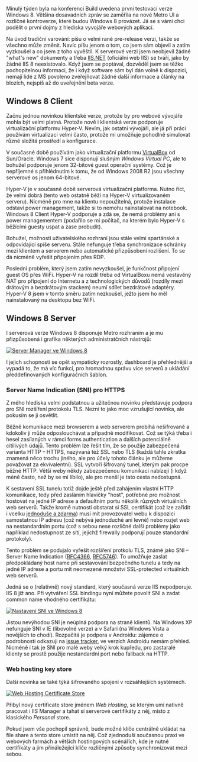 <!-- dcterms:identifier = aspnetcz#340 -->
<!-- dcterms:title = Novinky ve Windows 8 a IIS 8 pro webové vývojáře -->
<!-- dcterms:abstract = Minulý týden byla na konferenci Build uvedena první testovací verze Windows 8. Většina dosavadních zpráv se zaměřila na nové Metro UI a rozličné kontroverze, které budou Windows 8 provázet. Já se s vámi chci podělit o dojmy z hlediska vyvojáře webových aplikací. -->
<!-- np9:categoryId = 4 -->
<!-- x4w:category = IIS -->
<!-- np9:authorId = 1 -->
<!-- np9:authorEmail = michal.valasek@altairis.cz -->
<!-- dcterms:creator = Michal Altair Valášek -->
<!-- dcterms:created = 2011-09-24T14:41:39.83+02:00 -->
<!-- dcterms:dateAccepted = 2011-09-24T14:41:41+02:00 -->
<!-- x4w:pictureWidth = 150 -->
<!-- x4w:pictureHeight = 150 -->
<!-- x4w:pictureUrl = /perex-pictures/20110924-novinky-ve-windows-8-a-iis-8-pro-webove-vyvojare.png -->

Minulý týden byla na konferenci Build uvedena první testovací verze Windows 8. Většina dosavadních zpráv se zaměřila na nové Metro UI a rozličné kontroverze, které budou Windows 8 provázet. Já se s vámi chci podělit o první dojmy z hlediska vyvojáře webových aplikací.

Na úvod tradiční varování: píšu o velmi rané pre-release verzi, takže se všechno může změnit. Navíc píšu jenom o tom, co jsem sám objevil a zatím vyzkoušel a co jsem z toho vyvěštil. K serverové verzi jsem neobjevil žádné "what's new" dokumenty a třeba [IIS.NET](http://www.iis.net/) (oficiální web IIS) se tváří, jako by žádné IIS 8 neexistovalo. Když jsem se poptával, dozvěděl jsem se těžko pochopitelnou informaci, že i když software sám byl dán volně k dispozici, nemají lidé z MS povoleno zveřejňovat žádné další informace a články na blozích, nejspíš až do uveřejnění beta verze.

## Windows 8 Client

Začnu jednou novinkou klientské verze, protože by pro webové vývojáře mohla být velmi platná. Protože nově i klientská verze podporuje virtualizační platformu Hyper-V. Nevím, jak ostatní vývojáři, ale já při práci používám virtualizaci velmi často, protože mi umožňuje pohodlně simulovat různé složitá prostředí a konfigurace. 

V současné době používám jako virtualizační platformu [VirtualBox](http://www.virtualbox.org) od Sun/Oracle. Windows 7 sice disponují slušným *Windows Virtual PC*, ale to bohužel podporuje jenom 32-bitové guest operační systémy. Což je nepříjemné s přihlédnutím k tomu, že od Windows 2008 R2 jsou všechny serverové os jenom 64-bitové.

Hyper-V je v současné době serverová virtualizační platforma. Nutno říct, že velmi dobrá (tento web ostatně běží na Hyper-V virtualizovaném serveru). Nicméně pro mne na klientu nepoužitelná, protože instalace odstaví power management, takže si to nemohu nainstalovat na notebook. Windows 8 Client Hyper-V podporuje a zdá se, že nemá problémy ani s power managementem (podařilo se mi počítač, na kterém bylo Hyper-V s běžícími guesty uspat a zase probudit).

Bohužel, možnosti uživatelského rozhraní jsou stále velmi spartánské a odpovídající spíše serveru. Stále nefunguje třeba synchronizace schránky mezi klientem a serverem nebo automatické přizpůsobení rozlišení. To se dá nicméně vyřešit připojením přes RDP. 

Poslední problém, který jsem zatím nevyzkoušel, je funkčnost připojení guest OS přes WiFi. Hyper-V na rozdíl třeba od VirtualBoxu nemá vestavěný NAT pro připojení do Internetu a z technologických důvodů (rozdíly mezi drátovým a bezdrátovým stackem) neumí sdílet bezdrátové adaptéry. Hyper-V 8 jsem v tomto směru zatím nezkoušel, ježto jsem ho měl nainstalovaný na desktopu bez WiFi.

## Windows 8 Server

I serverová verze Windows 8 disponuje Metro rozhraním a je mu přizpůsobená i grafika některých administratčních nástrojů:

[![Server Manager ve Windows 8](http://www.aspnet.cz/Files/20110924-win8_server_manager_thumb.png "Server Manager ve Windows 8")](http://www.aspnet.cz/Files/20110924-win8_server_manager_2.png)

I jejich schopnosti se opět sympaticky rozrostly, dashboard je přehlednější a vypadá to, že má víc funkcí, pro hromadnou správu více serverů a ukládání předdefinovaných konfiguračních šablon.

### Server Name Indication (SNI) pro HTTPS

Z mého hlediska velmi podstatnou a užitečnou novinku představuje podpora pro SNI rozšíření protokolu TLS. Nezní to jako moc vzrušující novinka, ale pokusím se ji osvětlit.

Běžně komunikace mezi browserem a web serverem probíhá nešifrovaně a kdokoliv ji může odposlouchávat a případně modifikovat. Což se týká třeba i hesel zasílaných v rámci forms authentication a dalších potenciálně citilivých údajů. Tento problém lze řešit tím, že se použije zabezpečená varianta HTTP – HTTPS, nazývaná též SSL nebo TLS (každá tahle zkratka znamená něco trochu jiného, ale pro účely tohoto článku je můžeme považovat za ekvivalentní). SSL vytvoří šifrovaný tunel, kterým pak procpe běžné HTTP. Větší weby někdy zabezpečenou komunikaci nabízejí (i když méně často, než by se mi líbilo), ale pro menší je tato cesta nedostupná.

K sestavení SSL tunelu totiž dojde ještě před zahájením vlastní HTTP komunikace, tedy před zasláním hlavičky "host", potřebné pro možnost hostovat na jedné IP adrese a defaultním portu několik různých virtuálních web serverů. Takže kromě nutnosti obstarat si SSL certifikát (což lze zařídit i vcelku [jednoduše a zdarma](http://www.startssl.com/)) musí mít provozovatel webu k dispozici samostatnou IP adresu (což nebývá jednoduché ani levné) nebo rozjet web na nestandardním portu (což s sebou nese rozličné další problémy jako například nedostupnost ze sítí, jejichž firewally podporují pouze standardní protokoly).

Tento problém se podujalo vyřešit rozšíření protkolu TLS, známé jako SNI – Server Name Indication ([RFC4366](http://tools.ietf.org/html/rfc4366), [RFC5746](http://tools.ietf.org/html/rfc5746)). To umožňuje zaslat předpokládaný host name při sestavování bezpečného tunelu a tedy na jedné IP adrese a portu mít neomezené množství SSL-protected virtuálních web serverů.

Jedná se o (relativně) nový standard, který současná verze IIS nepodporuje. IIS 8 již ano. Při vytváření SSL bindingu nyní můžete povolit SNI a zadat common name vhodného certifikátu:

[![Nastavení SNI ve Windows 8](http://www.aspnet.cz/Files/20110924-win8_sni_thumb.png "Nastavení SNI ve Windows 8")](http://www.aspnet.cz/Files/20110924-win8_sni_2.png)

Jistou nevýhodou SNI je neúplná podpora na straně klientů. Na Windows XP nefunguje SNI v IE (libovolné verze) a v Safari (na Windows Vista a novějších to chodí). Rozpačitá je podpora v Androidu: zájemce o podrobnosti odkazuji na [issue tracker](http://code.google.com/p/android/issues/detail?id=12908), ve verzích Androidu nemám přehled. Nicméně i tak je SNI pro malé weby velký krok kupředu, pro zastaralé klienty se prostě použije nestandardní port nebo fallback na HTTP.

### Web hosting key store

Další novinka se také týká šifrovaného spojení v rozsáhlejších systémech. 

[![Web Hosting Certificate Store](http://www.aspnet.cz/Files/20110924-win8_certmgmt_thumb_1.png "Web Hosting Certificate Store")](http://www.aspnet.cz/Files/20110924-win8_certmgmt_4.png)

Přibyl nový certificate store jménem *Web Hosting*, se kterým umí nativně pracovat i IIS Manager a tahat si serverové certifikáty z něj, místo z klasického *Personal* store. 

Pokud jsem vše pochopil správně, bude možné klíče centrálně ukládat na file share a tento store umístit na něj. Což zjednoduší současnou praxi ve webových farmách a větších hostingových scénářích, kde je nutné certifikáty a jim přináležející klíče rozličnými způsoby synchronizovat mezi sebou.